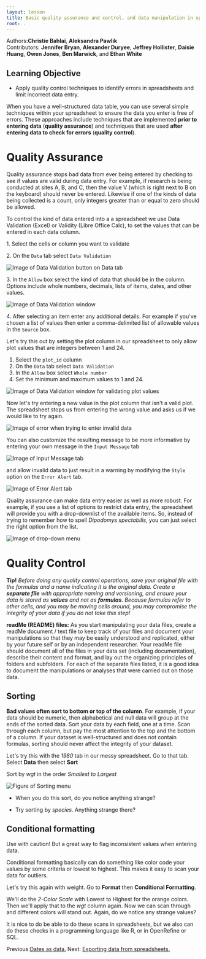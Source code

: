 ```yaml
---
layout: lesson
title: Basic quality assurance and control, and data manipulation in spreadsheets 
root: .
---
```


Authors:**Christie Bahlai**, **Aleksandra Pawlik**<br>
Contributors: **Jennifer Bryan**, **Alexander Duryee**, **Jeffrey Hollister**, **Daisie Huang**, **Owen Jones**,
**Ben Marwick**, and **Ethan White**

## Learning Objective 

* Apply quality control techniques to identify errors in spreadsheets and limit incorrect data entry.

When you have a well-structured data table, you can use several simple
techniques within your spreadsheet to ensure the data you enter is
free of errors. These approaches include techniques that are
implemented **prior to entering data** (**quality assurance**) and
techniques that are used **after entering data to check for errors**
(**quality control**).

# Quality Assurance

Quality assurance stops bad data from ever being entered by checking to see if
values are valid during data entry. For example, if research is being conducted
at sites A, B, and C, then the value V (which is right next to B on the
keyboard) should never be entered. Likewise if one of the kinds of data being
collected is a count, only integers greater than or equal to zero should be
allowed.

To control the kind of data entered into a a spreadsheet we use Data Validation
(Excel) or Validity (Libre Office Calc), to set the values that can be entered
in each data column.

1\. Select the cells or column you want to validate

2\. On the `Data` tab select `Data Validation`

![Image of Data Validation button on Data tab](fig/data_validation.png)

3\. In the `Allow` box select the kind of data that should be in the
   column. Options include whole numbers, decimals, lists of items, dates, and
   other values.

![Image of Data Validation window](fig/data_validation_window.png)
   
4\. After selecting an item enter any additional details. For example if you've
   chosen a list of values then enter a comma-delimited list of allowable
   values in the `Source` box.

Let's try this out by setting the plot column in our spreadsheet to only allow
plot values that are integers between 1 and 24.

1. Select the `plot_id` column
2. On the `Data` tab select `Data Validation`
3. In the `Allow` box select `Whole number`
4. Set the minimum and maximum values to 1 and 24.

![Image of Data Validation window for validating plot values](fig/plot_validation.png)

Now let's try entering a new value in the plot column that isn't a valid
plot. The spreadsheet stops us from entering the wrong value and asks us if we
would like to try again.

![Image of error when trying to enter invalid data](fig/invalid_value.png)

You can also customize the resulting message to be more informative by entering
your own message in the `Input Message` tab

![Image of Input Message tab](fig/input_message.png)

and allow invalid data to just result in a warning by modifying the `Style`
option on the `Error Alert` tab.

![Image of Error Alert tab](fig/error_alert.png)

Quality assurance can make data entry easier as well as more robust. For
example, if you use a list of options to restrict data entry, the spreadsheet
will provide you with a drop-downlist of the available items. So, instead of
trying to remember how to spell *Dipodomys spectabilis*, you can just select the
right option from the list.

![Image of drop-down menu](fig/drop_down_list.png)

# Quality Control

**Tip!** *Before doing any quality control operations, save your original file with the formulas and a name indicating it is the original data. Create a **separate file** with appropriate naming and versioning, and ensure your data is stored as **values** and not as **formulas**.  Because formulas refer to other cells, and you may be moving cells around, you may compromise the integrity of your data if you do not take this step!*

**readMe (README) files:** As you start manipulating your data files, create a readMe document / text file to keep track of your files and document your manipulations so that they may be easily understood and replicated, either by your future self or by an independent researcher. Your readMe file should document all of the files in your data set (including documentation), describe their content and format, and lay out the organizing principles of folders and subfolders. For each of the separate files listed, it is a good idea to document the manipulations or analyses that were carried out on those data.

<!-- [Example: converting all data to values: use soybean aphid suction trap dataset for this section] -->

## Sorting
**Bad values often sort to bottom or top of the column**. For example, if your data should be numeric, then alphabetical and null data will group at the ends of the sorted data. Sort your data by each field, one at a time. Scan through each column, but pay the most attention to the top and the bottom of a column. 
If your dataset is well-structured and does not contain formulas, sorting should never affect the integrity of your dataset.

Let's try this with the *1980* tab in our messy spreadsheet. Go to that tab. Select
**Data** then select **Sort**

Sort by *wgt* in the order *Smallest to Largest*

![Figure of Sorting menu](fig/sorting.png)

- When you do this sort, do you notice anything strange?

- Try sorting by *species*. Anything strange there?


## Conditional formatting ##
Use with caution! But a great way to flag inconsistent values when entering data.

Conditional formatting basically can do something like color code your values by some
criteria or lowest to highest. This makes it easy to scan your data for outliers.

Let's try this again with weight. Go to **Format** then **Conditional Formatting**.

We'll do the *2-Color Scale* with Lowest to Highest for the orange colors. Then we'll 
apply that to the *wgt* column again. Now we can scan through and different colors will
stand out. Again, do we notice any strange values?

It is nice to do be able to do these scans in spreadsheets, but we also can do these
checks in a programming language like R, or in OpenRefine or SQL. 

Previous:[Dates as data.](03-dates-as-data.html) Next: [Exporting data from spreadsheets.](05-exporting-data.html)
